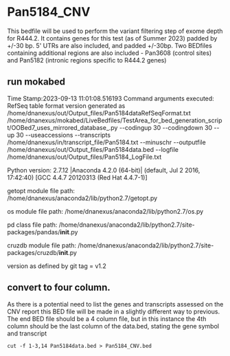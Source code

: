 # Pan5184_CNV
This bedfile will be used to perform the variant filtering step of exome depth for R444.2. 
It contains genes for this test (as of Summer 2023) padded by +/-30 bp. 5' UTRs are also included, and padded +/-30bp. 
Two BEDfiles containing additional regions are also included - Pan3608 (control sites) and Pan5182 (intronic regions specific to R444.2 genes)

## run mokabed
Time Stamp:2023-09-13 11:01:08.516193
Command arguments executed:
RefSeq table format version generated as /home/dnanexus/out/Output_files/Pan5184dataRefSeqFormat.txt
/home/dnanexus/mokabed/LiveBedfiles/TestArea_for_bed_generation_script/OOBed7_uses_mirrored_database_.py --codingup 30 --codingdown 30 --up 30 --useaccessions --transcripts /home/dnanexus/in/transcript_file/Pan5184.txt --minuschr --outputfile /home/dnanexus/out/Output_files/Pan5184data.bed --logfile /home/dnanexus/out/Output_files/Pan5184_LogFile.txt 

 Python version: 2.7.12 |Anaconda 4.2.0 (64-bit)| (default, Jul  2 2016, 17:42:40) 
[GCC 4.4.7 20120313 (Red Hat 4.4.7-1)]

 getopt module file path: /home/dnanexus/anaconda2/lib/python2.7/getopt.py

 os module file path: /home/dnanexus/anaconda2/lib/python2.7/os.py

 pd class file path: /home/dnanexus/anaconda2/lib/python2.7/site-packages/pandas/__init__.py

 cruzdb module file path: /home/dnanexus/anaconda2/lib/python2.7/site-packages/cruzdb/__init__.py

version as defined by git tag = v1.2

## convert to four column.
As there is a potential need to list the genes and transcripts assessed on the CNV report this BED file will be made in a slightly different way to previous. The end BED file should be a 4 column file, but in this instance the 4th column should be the last column of the data.bed, stating the gene symbol and transcript

`cut -f 1-3,14 Pan5184data.bed > Pan5184_CNV.bed`